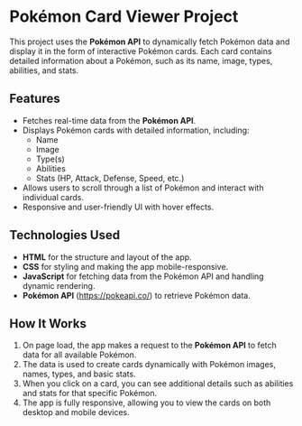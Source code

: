 # Pokémon Card Viewer Project

This project uses the **Pokémon API** to dynamically fetch Pokémon data and display it in the form of interactive Pokémon cards. Each card contains detailed information about a Pokémon, such as its name, image, types, abilities, and stats.

## Features

- Fetches real-time data from the **Pokémon API**.
- Displays Pokémon cards with detailed information, including:
  - Name
  - Image
  - Type(s)
  - Abilities
  - Stats (HP, Attack, Defense, Speed, etc.)
- Allows users to scroll through a list of Pokémon and interact with individual cards.
- Responsive and user-friendly UI with hover effects.

## Technologies Used

- **HTML** for the structure and layout of the app.
- **CSS** for styling and making the app mobile-responsive.
- **JavaScript** for fetching data from the Pokémon API and handling dynamic rendering.
- **Pokémon API** (https://pokeapi.co/) to retrieve Pokémon data.

## How It Works

1. On page load, the app makes a request to the **Pokémon API** to fetch data for all available Pokémon.
2. The data is used to create cards dynamically with Pokémon images, names, types, and basic stats.
3. When you click on a card, you can see additional details such as abilities and stats for that specific Pokémon.
4. The app is fully responsive, allowing you to view the cards on both desktop and mobile devices.

